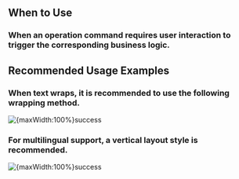 ## When to Use

### When an operation command requires user interaction to trigger the corresponding business logic.

## Recommended Usage Examples

### When text wraps, it is recommended to use the following wrapping method.

![{maxWidth:100%}success](001)

### For multilingual support, a vertical layout style is recommended.

![{maxWidth:100%}success](002)
